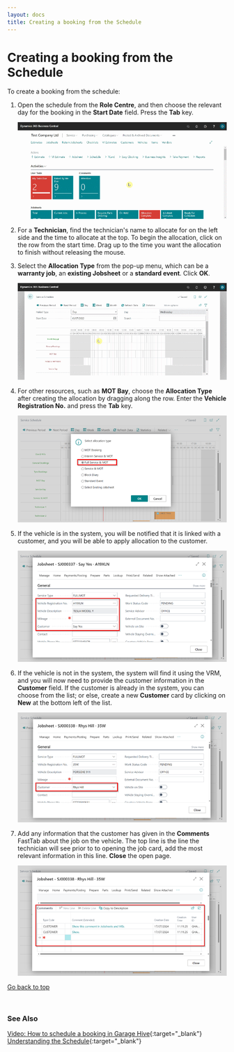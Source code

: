 ```yaml
---
layout: docs
title: Creating a booking from the Schedule
---
```


<a name="top"></a>

# Creating a booking from the Schedule
To create a booking from the schedule:
1. Open the schedule from the **Role Centre**, and then choose the relevant day for the booking in the **Start Date** field. Press the **Tab** key.

   ![](media/garagehive-create-a-booking1.gif)

2. For a **Technician**, find the technician's name to allocate for on the left side and the time to allocate at the top. To begin the allocation, click on the row from the start time. Drag up to the time you want the allocation to finish without releasing the mouse.
3. Select the **Allocation Type** from the pop-up menu, which can be a **warranty job**, an **existing Jobsheet** or a **standard event**. Click **OK**.

   ![](media/garagehive-create-a-booking2.gif)

4. For other resources, such as **MOT Bay**, choose the **Allocation Type** after creating the allocation by dragging along the row. Enter the **Vehicle Registration No.** and press the **Tab** key.

   ![](media/garagehive-create-a-booking6.png)

5. If the vehicle is in the system, you will be notified that it is linked with a customer, and you will be able to apply allocation to the customer.

   ![](media/garagehive-create-a-booking3.png)

6. If the vehicle is not in the system, the system will find it using the VRM, and you will now need to provide the customer information in the **Customer** field. If the customer is already in the system, you can choose from the list; or else, create a new **Customer** card by clicking on **New** at the bottom left of the list.

   ![](media/garagehive-create-a-booking4.png)

7. Add any information that the customer has given in the **Comments** FastTab about the job on the vehicle. The top line is the line the technician will see prior to to opening the job card, add the most relevant information in this line. **Close** the open page.

   ![](media/garagehive-create-a-booking5.png)


[Go back to top](#top)

<br>

### **See Also**
[Video: How to schedule a booking in Garage Hive](https://www.youtube.com/watch?v=4bic2AH6Lrw){:target="_blank"} \
[Understanding the Schedule](garagehive-understanding-the-schedule.html){:target="_blank"}